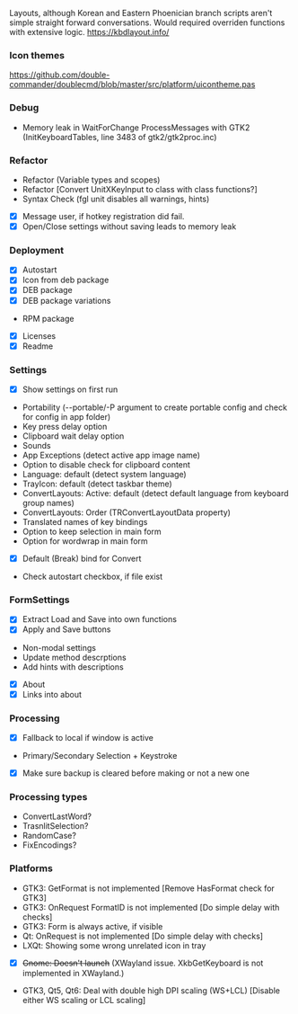 Layouts, although Korean and Eastern Phoenician branch scripts aren't simple straight forward conversations.
Would required overriden functions with extensive logic.
https://kbdlayout.info/

### Icon themes
https://github.com/double-commander/doublecmd/blob/master/src/platform/uicontheme.pas

### Debug
 - Memory leak in WaitForChange ProcessMessages with GTK2 (InitKeyboardTables, line 3483 of gtk2/gtk2proc.inc)

### Refactor
 - Refactor (Variable types and scopes)
 - Refactor [Convert UnitXKeyInput to class with class functions?]
 - Syntax Check (fgl unit disables all warnings, hints)
 + [x] Message user, if hotkey registration did fail.
 + [x] Open/Close settings without saving leads to memory leak

### Deployment
 + [x] Autostart
 + [x] Icon from deb package
 + [x] DEB package
 + [x] DEB package variations
 - RPM package
 + [x] Licenses
 + [x] Readme

### Settings
 + [x] Show settings on first run
 - Portability (--portable/-P argument to create portable config and check for config in app folder)
 - Key press delay option
 - Clipboard wait delay option
 - Sounds
 - App Exceptions (detect active app image name)
 - Option to disable check for clipboard content
 - Language: default (detect system language)
 - TrayIcon: default (detect taskbar theme)
 - ConvertLayouts: Active: default (detect default language from keyboard group names)
 - ConvertLayouts: Order (TRConvertLayoutData property)
 - Translated names of key bindings
 - Option to keep selection in main form
 - Option for wordwrap in main form
 + [x] Default (Break) bind for Convert
 - Check autostart checkbox, if file exist

### FormSettings
 + [x] Extract Load and Save into own functions
 + [x] Apply and Save buttons
 - Non-modal settings
 - Update method descrptions
 - Add hints with descriptions
 + [x] About
 + [x] Links into about

### Processing
 + [x] Fallback to local if window is active
 - Primary/Secondary Selection + Keystroke
 + [x] Make sure backup is cleared before making or not a new one

### Processing types
 - ConvertLastWord?
 - TrasnlitSelection?
 - RandomCase?
 - FixEncodings?

### Platforms
 - GTK3: GetFormat is not implemented [Remove HasFormat check for GTK3]
 - GTK3: OnRequest FormatID is not implemented [Do simple delay with checks]
 - GTK3: Form is always active, if visible
 - Qt: OnRequest is not implemented [Do simple delay with checks]
 - LXQt: Showing some wrong unrelated icon in tray
 + [x] ~~Gnome: Doesn't launch~~ (XWayland issue. XkbGetKeyboard is not implemented in XWayland.)
 - GTK3, Qt5, Qt6: Deal with double high DPI scaling (WS+LCL) [Disable either WS scaling or LCL scaling]
